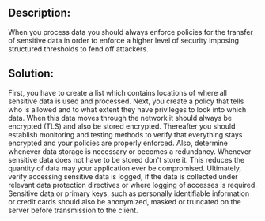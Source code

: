 ## Description:

When you process data you should always enforce policies for the transfer of sensitive data in order to enforce a higher level of security imposing structured thresholds to fend off attackers.

## Solution:

First, you have to create a list which contains locations of where all sensitive data is used and processed. Next, you create a policy that tells who is allowed and to what extent they have privileges to look into which data. When this data moves through the network it should always be encrypted (TLS) and also be stored encrypted. Thereafter you should establish monitoring and testing methods to verify that everything stays encrypted and your policies are properly enforced.
Also, determine whenever data storage is necessary or becomes a redundancy. Whenever sensitive data does not have to be stored don't store it. This reduces the quantity of data may your application ever be compromised.
Ultimately, verify accessing sensitive data is logged, if the data is collected under relevant data protection directives or where logging of accesses is required.
Sensitive data or primary keys, such as personally identifiable information or credit cards should also be anonymized, masked or truncated on the server before transmission to the client.

